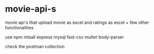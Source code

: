 # movie-api-s
movie api's that upload movie as excel and ratings as excel + few other functionalities

use npm intsall express mysql fast-csv multer body-parser

check the postman collection
